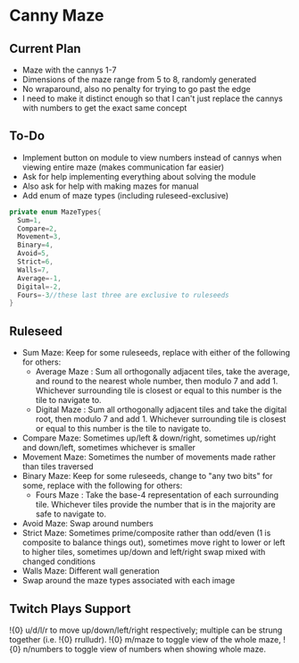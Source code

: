 # Canny Maze

## Current Plan

* Maze with the cannys 1-7
* Dimensions of the maze range from 5 to 8, randomly generated
* No wraparound, also no penalty for trying to go past the edge
* I need to make it distinct enough so that I can't just replace the cannys with numbers to get the exact same concept

## To-Do

* Implement button on module to view numbers instead of cannys when viewing entire maze (makes communication far easier)
* Ask for help implementing everything about solving the module
* Also ask for help with making mazes for manual
* Add enum of maze types (including ruleseed-exclusive)

```cs
private enum MazeTypes{
  Sum=1,
  Compare=2,
  Movement=3,
  Binary=4,
  Avoid=5,
  Strict=6,
  Walls=7,
  Average=-1,
  Digital=-2,
  Fours=-3//these last three are exclusive to ruleseeds
}
```

## Ruleseed

* Sum Maze: Keep for some ruleseeds, replace with either of the following for others:
  * Average Maze
    : Sum all orthogonally adjacent tiles, take the average, and round to the nearest whole number, then modulo 7 and add 1. Whichever surrounding tile is closest or equal to this number is the tile to navigate to.
  * Digital Maze
    : Sum all orthogonally adjacent tiles and take the digital root, then modulo 7 and add 1. Whichever surrounding tile is closest or equal to this number is the tile to navigate to.
* Compare Maze: Sometimes up/left & down/right, sometimes up/right and down/left, sometimes whichever is smaller
* Movement Maze: Sometimes the number of movements made rather than tiles traversed
* Binary Maze: Keep for some ruleseeds, change to "any two bits" for some, replace with the following for others:
  * Fours Maze
    : Take the base-4 representation of each surrounding tile. Whichever tiles provide the number that is in the majority are safe to navigate to.
* Avoid Maze: Swap around numbers
* Strict Maze: Sometimes prime/composite rather than odd/even (1 is composite to balance things out), sometimes move right to lower or left to higher tiles, sometimes up/down and left/right swap mixed with changed conditions
* Walls Maze: Different wall generation
* Swap around the maze types associated with each image

## Twitch Plays Support

!{0} u/d/l/r to move up/down/left/right respectively; multiple can be strung together (i.e. !{0} rrulludr). !{0} m/maze to toggle view of the whole maze, !{0} n/numbers to toggle view of numbers when showing whole maze.
